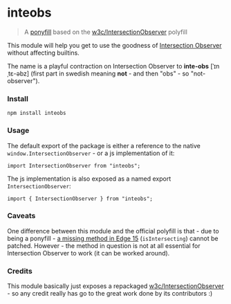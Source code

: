 # inteobs

> A [ponyfill](https://ponyfill.com/) based on the [w3c/IntersectionObserver](https://github.com/w3c/IntersectionObserver) polyfill

This module will help you get to use the goodness of [Intersection Observer](https://w3c.github.io/IntersectionObserver/) without affecting builtins.

The name is a playful contraction on Intersection Observer to __inte-obs__ [ˈɪnˌtɛ-əbz] (first part in swedish meaning __not__ - and then "obs" - so "not-observer").

### Install

```
npm install inteobs
```

### Usage

The default export of the package is either a reference to the native `window.IntersectionObserver` - or a js implementation of it:

```
import IntersectionObserver from "inteobs";
```

The js implementation is also exposed as a named export `IntersectionObserver`:

```
import { IntersectionObserver } from "inteobs";
```

### Caveats

One difference between this module and the official polyfill is that - due to being a ponyfill - [a missing method in Edge 15](https://github.com/w3c/IntersectionObserver/issues/211) (`isIntersecting`) cannot be patched.
However - the method in question is not at all essential for Intersection Observer to work (it can be worked around).

### Credits

This module basically just exposes a repackaged [w3c/IntersectionObserver](https://github.com/w3c/IntersectionObserver) - so any credit really has go to the great work done by its contributors :)
